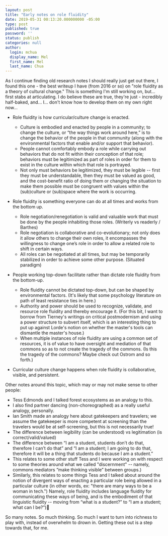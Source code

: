 ```yaml
---
layout: post
title: "Early notes on role fluidity"
date: 2019-05-31 00:13:20.000000000 -05:00
type: post
published: true
password: ''
status: publish
categories: null
author:
  login: mchua
  display_name: Mel
  first_name: Mel
  last_name: Chua
---
```


As I continue finding old research notes I should really just get out there, I found this one - the best writeup I have (from 2016 or so) on "role fluidity as a theory of cultural change." This is something I'm still working on, but... first stabs at articulating. I do believe these are true, they're just - incredibly half-baked, and... I... don't know how to develop them on my own right now...

* Role fluidity is how curricular/culture change is enacted.
  * Culture is embodied and enacted by people in a community; to change the culture, or “the way things work around here,” is to change the behavior of the people in that community (along with the environmental factors that enable and/or support that behavior).
  * People cannot comfortably embody a role while carrying out behaviors that do not fit within their conception of that role; behaviors must be legitimized as part of roles in order for them to exist in the culture within which that role is portrayed.
  * Not only must behaviors be legitimized, they must be legible -- first they must be understandable, then they must be valued as good, and the cost-benefit ratio of doing them or changing the situation to make them possible must be congruent with values within the (sub)culture or (sub)space where the work is occurring. 

* Role fluidity is something everyone can do at all times and works from the bottom up.
  * Role negotiation/renegotiation is valid and valuable work that must be done by the people inhabiting those roles. (Writerly vs readerly / Barthes)
  * Role negotiation is collaborative and co-evolutionary; not only does it allow others to change their own roles, it encompasses the willingness to change one’s role in order to allow a related role to shift in certain ways.
  * All roles can be negotiated at all times, but may be temporarily stabilized in order to achieve some other purpose. (Situated paradigm)

* People working top-down facilitate rather than dictate role fluidity from the bottom-up. 
  * Role fluidity cannot be dictated top-down, but can be shaped by environmental factors. (It's likely that some psychology literature on path of least resistance ties in here.)
  * Authority and power should be used to recognize, validate, and resource role fluidity and thereby encourage it. (For this bit, I want to borrow from Tierney's writings on critical postmodernism and using a power structure to subvert itself, which is an interesting thing to put up against Lorde's notion on whether the master's tools can dismantle the master's house.)
  * When multiple instances of role fluidity are using a common set of resources, it is of value to have oversight and mediation of that commons so as to not create the tragedy of the commons. (Is this the tragedy of the commons? Maybe check out Ostrom and so forth.)
  
* Curricular culture change happens when role fluidity is collaborative, visible, and persistent.

Other notes around this topic, which may or may not make sense to other people:

* Tess Edmonds and I talked forest ecosystems as an analogy to this.
* I also find partner dancing (non-choreographed) as a really useful analogy, personally.
* Ian Smith made an analogy here about gatekeepers and travelers; we assume the gatekeeper is more competent at screening than the travelers would be at self-screening, but this is not necessarily true!
* The difference between legibility (can be understood) vs legitimation (is correct/valid/valued)
* The difference between “I am a student, students don’t do that, therefore I can’t do that” and “I am a student; I am going to do that, therefore it will be a thing that students do because I am a student.”
* This relates to some other stuff Tess and I were working on with respect to some theories around what we called "discernment" -- namely,  commons mediators “make thinking visible” between groups.)
* Similarly, this relates to some things Tess and I talked about around the notion of divergent ways of enacting a particular role being allowed in a particular culture (in other words, ex: "there are many ways to be a woman in tech.") Namely, role fluidity includes language fluidity for communicating these ways of being, and is the embodiment of that linguistic fluidity -- moving from “what is a student?” to “I am a student; what can I be?”)

So many notes. So much thinking. So much I want to turn into richness to play with, instead of overwhelm to drown in. Getting these out is a step towards that, for me.
